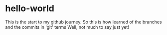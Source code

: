 # hello-world
This is the start to my github journey.
So this is how learned of the branches and the commits in 'git' terms
Well, not much to say just yet!
